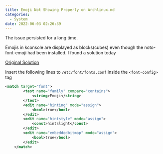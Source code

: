 ```yaml
---
title: Emoji Not Showing Properly on Archlinux.md
categories:
  - System
date: 2022-06-03 02:26:39
---
```


The issue persisted for a long time. 

Emojis in kconsole are displayed as blocks(cubes) even though the noto-font-emoji had been installed. I found a solution today 

[Original Solution](https://flammie.github.io/dotfiles/fontconfig.html)

Insert the following lines to `/etc/font/fonts.conf` inside the `<font-config>` tag

```xml
<match target="font">
		<test name="family" compare="contains">
			<string>Emoji</string>
		</test>
		<edit name="hinting" mode="assign">
			<bool>true</bool>
		</edit>
		<edit name="hintstyle" mode="assign">
			<const>hintslight</const>
		</edit>
		<edit name="embeddedbitmap" mode="assign">
			<bool>true</bool>
		</edit>
	</match>
```
